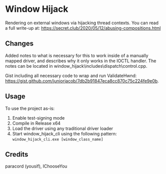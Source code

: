 # Window Hijack
Rendering on external windows via hijacking thread contexts.
You can read a full write-up at: https://secret.club/2020/05/12/abusing-compositions.html

## Changes
Added notes to what is necessary for this to work inside of a manually mapped driver, and describes why it only works in the IOCTL handler.
The notes can be located in window_hijack\includes\dispatch\control.cpp.

Gist including all necessary code to wrap and run ValidateHwnd: https://gist.github.com/juniorjacob/7db2b91847eca8cc870c75c224fe9e0b.

## Usage
To use the project as-is:

1. Enable test-signing mode
2. Compile in Release x64
3. Load the driver using any traditional driver loader
4. Start window_hijack_cli using the following pattern: `window_hijack_cli.exe [window_class_name]`

## Credits
paracord (yousif), IChooseYou
